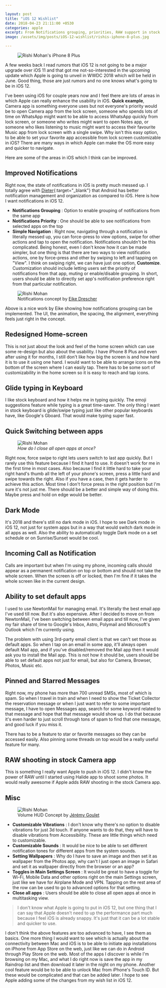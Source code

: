 ```yaml
---

layout: post
title: "iOS 12 Wishlist"
date: 2018-04-23 21:11:00 +0530
categories: apple
excerpt: From Notifications grouping, priorities, RAW support in stock Camera app, redesigned home-screen to everything I want to see in iOS 12
image: /assets/img/posts/iOS-12-wishlist/rishis-iphone-8-plus.jpg

---
```


<figure class="full">
  <img src="/assets/img/posts/iOS-12-wishlist/rishis-iphone-8-plus.jpg" alt="Rishi Mohan's iPhone 8 Plus">
</figure>

A few weeks back I read rumors that iOS 12 is not going to be a major upgrade over iOS 11 and that got me not-so-interested in the upcoming update which Apple is going to unveil in WWDC 2018 which will be held in June. Good thing, those are just rumors and no one knows what's going to be in iOS 12.

I've been using iOS for couple years now and I feel there are lots of areas in which Apple can really enhance the usability in iOS. **Quick example**, Camera app is something everyone uses but not everyone's priority would be to open Camera app from the lock screen, someone who spends lots of time on WhatsApp might want to be able to access WhatsApp quickly from lock screen, or someone who writes might want to open Notes app, or someone who likes listening to music might want to access their favourite Music app from lock screen with a single swipe. Why isn't this easy option, to be able to set your favorite app accessible from lock screen customizable in iOS? There are many ways in which Apple can make the OS more easy and quicker to navigate.

Here are some of the areas in iOS which I think can be improved.

## Improved Notifications

Right now, the state of notifications in iOS is pretty much messed up. I totally agree with [Dieter](https://youtu.be/bHtkjHSB5Nw){:target="_blank"} that Android has better notification management and organization as compared to iOS. Here is how I want notifications in iOS 12.

- **Notifications Grouping** : Option to enable grouping of notifications from the same app
- **Notifications Priority** : One should be able to see notifications from selected apps on the top
- **Simple Navigation** : Right now, navigating through a notification is literally messed up, you can force-press to view options, swipe for other actions and tap to open the notification. Notifications shouldn't be this complicated. Being honest, even I don't know how it can be made simpler, but one thing is that there are two ways to view notification actions, one by force-press and other by swiping to left and tapping on "View". I think on swiping right, we can have just one option, **Customize**. Customization should include letting users set the priority of notifications from that app, muting or enable/disable grouping. In short, users should be able to directly set app's notification preference right from that particular notification.

<figure class="original">
  <img src="/assets/img/posts/iOS-12-wishlist/notifications-concept.gif" alt="Rishi Mohan">
  <figcaption>Notifications concept by <a href="https://dribbble.com/shots/3389303-Notification-Center-Preview" target="_blank">Eike Drescher</a></figcaption>
</figure>

Above is a nice work by Eike showing how notifications grouping can be implemented. The UI, the animation, the spacing, the alignment, everything feels just right in the concept.

## Redesigned Home-screen

This is not just about the look and feel of the home screen which can use some re-design but also about the usability. I have iPhone 8 Plus and even after using it for months, I still don't like how big the screen is and how hard it is to use it using one hand. I would want to be able to arrange icons on the bottom of the screen where I can easily tap. There has to be some sort of customizability in the home screen so it is easy to reach and tap icons.

## Glide typing in Keyboard

I like stock keyboard and how it helps me in typing quickly. The emoji suggestions feature while typing is a great time-saver. The only thing I want in stock keyboard is glide/swipe typing just like other popular keyboards have, like Google's Gboard. That would make typing super fast.

## Quick Switching between apps

<figure class="original pull-right">
  <img src="/assets/img/posts/iOS-12-wishlist/ios-11-app-switcher.png" alt="Rishi Mohan">
  <figcaption><i>How do I close all open apps at once?</i></figcaption>
</figure>

Right now, force swipe to right lets users switch to last app quickly. But I rarely use this feature because I find it hard to use. It doesn't work for me in the first time in most cases. Also because I find it little hard to take your right hand's thumb all the left of your phone's screen, press a little hard and swipe towards the right. Also if you have a case, then it gets harder to achieve this action. Most time I don't force press in the right position but I'm sure it's not just me. There should be a better and simple way of doing this. Maybe press and hold on edge would be better.

## Dark Mode

It's 2018 and there's still no dark mode in iOS. I hope to see Dark mode in iOS 12, not just for system apps but in a way that would switch dark mode in all apps as well. Also the ability to automatically toggle Dark mode on a set schedule or on Sunrise/Sunset would be cool.

## Incoming Call as Notification

Calls are important but when I'm using my phone, incoming calls should appear as a permanent notification on top or bottom and should not take the whole screen. When the screen is off or locked, then I'm fine if it takes the whole screen like in the current design.

## Ability to set default apps

I used to use NewtonMail for managing email. It's literally the best email app I've used till now. But it's also expensive. After I decided to move on from NewtonMail, I've been switching between email apps and till now, I've given my fair share of time to Google's Inbox, Astro, Polymail and Microsoft's Outlook which I'm currently using. 

The problem with using 3rd-party email client is that we can't set those as default apps. So when I tap on an email in some app, it'll always open default Mail app, and if you've disabled/removed the Mail app then it would ask you to install the Mail app. This is not how it should be, users should be able to set default apps not just for email, but also for Camera, Browser, Photos, Music etc.

## Pinned and Starred Messages

Right now, my phone has more than 700 unread SMSs, most of which is spam. So when I travel in train and when I need to show the Ticket Collector the reservation message or when I just want to refer to some important message, I have to open Messages app, search for some keyword related to that message and hope that that message would show up. I do that because it's even harder to just scroll through tons of spam to find that one message, and good luck if you miss it.

There has to be a feature to star or favorite messages so they can be accessed easily. Also pinning some threads on top would be a really useful feature for many.

## RAW shooting in stock Camera app

This is something I really want Apple to push in iOS 12. I didn't know the power of RAW until I started using Halide app to shoot some photos. It would really awesome if Apple adds RAW shooting in the stock Camera app.

## Misc

<figure class="original">
  <img src="/assets/img/posts/iOS-12-wishlist/volume-hud-concept.gif" alt="Rishi Mohan">
  <figcaption>Volume HUD Concept by <a href="https://dribbble.com/shots/3941248-Volume-HUD-iPhone-X-iOS-12" target="_blank">Jérémy Goulet</a></figcaption>
</figure>

- **Customizable Vibrations** : I don't know why there's no option to disable vibrations for just 3d touch. If anyone wants to do that, they will have to disable vibrations from Accessibility. These are little things which need to customizable.
- **Customizable Sounds** : It would be nice to be able to set different notification tones for different apps from the system sounds.
- **Setting Wallpapers** : Why do I have to save an image and then set it as wallpaper from the Photos app, why can't I just open an image in Safari and set it as wallpaper directly from the browser or an app?
- **Toggles in Main Settings Screen** : It would be great to have a toggle for Wi-Fi, Mobile Data and other options right on the main Settings screen, just like we have for Airplane Mode and VPN. Tapping on the rest area of the row can be used to go to advanced options for that setting.
- **Close all apps** : Users should be able to close all open apps at once in multitasking view.

<blockquote class="pull-right">
  <p>I don't know what Apple is going to put in iOS 12, but one thing that I can say that Apple doesn't need to up the performance part much because I feel iOS is already snappy. It's just that it can be a lot stable and quicker to use.</p>
</blockquote>

I don't think the above features are too advanced to have, I see them as basics. One more thing I would want to see which is actually about the connectivity between Mac and iOS is to be able to initiate app installations on iPhone from App Store on the web, just like we can do in Android through Play Store on the web. Most of the apps I discover is while I'm browsing on my Mac, and what I do right now is save the app in my Raindrop list and then download it later in the night on my phone. Another cool feature would be to be able to unlock Mac from iPhone's Touch ID. But these would be complicated and that can be added later. I hope to see Apple adding some of the changes from my wish list in iOS 12.